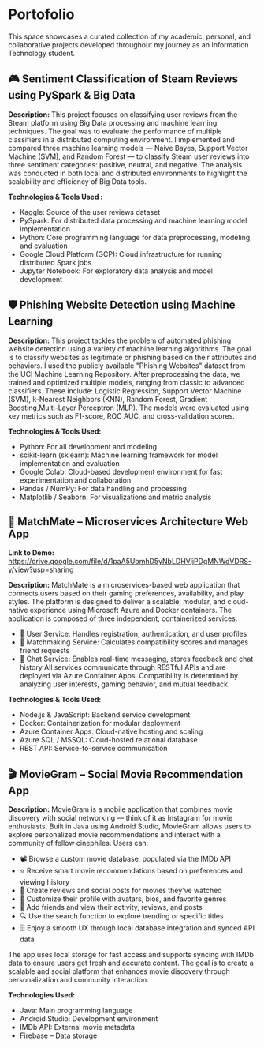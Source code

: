 # Portofolio
This space showcases a curated collection of my academic, personal, and collaborative projects developed throughout my journey as an Information Technology student.

## 🎮 Sentiment Classification of Steam Reviews using PySpark & Big Data

**Description:** This project focuses on classifying user reviews from the Steam platform using Big Data processing and machine learning techniques. The goal was to evaluate the performance of multiple classifiers in a distributed computing environment. I implemented and compared three machine learning models — Naive Bayes, Support Vector Machine (SVM), and Random Forest — to classify Steam user reviews into three sentiment categories: positive, neutral, and negative. The analysis was conducted in both local and distributed environments to highlight the scalability and efficiency of Big Data tools.

**Technologies & Tools Used :**
- Kaggle: Source of the user reviews dataset
- PySpark: For distributed data processing and machine learning model implementation
- Python: Core programming language for data preprocessing, modeling, and evaluation
- Google Cloud Platform (GCP): Cloud infrastructure for running distributed Spark jobs
- Jupyter Notebook: For exploratory data analysis and model development

## 🛡️ Phishing Website Detection using Machine Learning

**Description:** This project tackles the problem of automated phishing website detection using a variety of machine learning algorithms. The goal is to classify websites as legitimate or phishing based on their attributes and behaviors. I used the publicly available "Phishing Websites" dataset from the UCI Machine Learning Repository. After preprocessing the data, we trained and optimized multiple models, ranging from classic to advanced classifiers. These include: Logistic Regression, Support Vector Machine (SVM), k-Nearest Neighbors (KNN), Random Forest, Gradient Boosting,Multi-Layer Perceptron (MLP). The models were evaluated using key metrics such as F1-score, ROC AUC, and cross-validation scores.

**Technologies & Tools Used:**
- Python: For all development and modeling
- scikit-learn (sklearn): Machine learning framework for model implementation and evaluation
- Google Colab: Cloud-based development environment for fast experimentation and collaboration
- Pandas / NumPy: For data handling and processing
- Matplotlib / Seaborn: For visualizations and metric analysis

## 💬 MatchMate – Microservices Architecture Web App

**Link to Demo:** https://drive.google.com/file/d/1paA5UbmhD5yNbLDHVljPDgMNWdVDRS-y/view?usp=sharing

**Description:** MatchMate is a microservices-based web application that connects users based on their gaming preferences, availability, and play styles. The platform is designed to deliver a scalable, modular, and cloud-native experience using Microsoft Azure and Docker containers.
The application is composed of three independent, containerized services:
- 🧾 User Service: Handles registration, authentication, and user profiles
- 🎯 Matchmaking Service: Calculates compatibility scores and manages friend requests
- 💬 Chat Service: Enables real-time messaging, stores feedback and chat history
All services communicate through RESTful APIs and are deployed via Azure Container Apps. Compatibility is determined by analyzing user interests, gaming behavior, and mutual feedback.

**Technologies & Tools Used:**
- Node.js & JavaScript: Backend service development
- Docker: Containerization for modular deployment
- Azure Container Apps: Cloud-native hosting and scaling
- Azure SQL / MSSQL: Cloud-hosted relational database
- REST API: Service-to-service communication

## 🎬 MovieGram – Social Movie Recommendation App

**Description:** MovieGram is a mobile application that combines movie discovery with social networking — think of it as Instagram for movie enthusiasts. Built in Java using Android Studio, MovieGram allows users to explore personalized movie recommendations and interact with a community of fellow cinephiles.
Users can:
- 📽️ Browse a custom movie database, populated via the IMDb API
- ⭐ Receive smart movie recommendations based on preferences and viewing history
- 📝 Create reviews and social posts for movies they've watched
- 👤 Customize their profile with avatars, bios, and favorite genres
- 🤝 Add friends and view their activity, reviews, and posts
- 🔍 Use the search function to explore trending or specific titles
- 🗄️ Enjoy a smooth UX through local database integration and synced API data

The app uses local storage for fast access and supports syncing with IMDb data to ensure users get fresh and accurate content. The goal is to create a scalable and social platform that enhances movie discovery through personalization and community interaction.

**Technologies Used:**
- Java: Main programming language
- Android Studio: Development environment
- IMDb API: External movie metadata
- Firebase – Data storage
